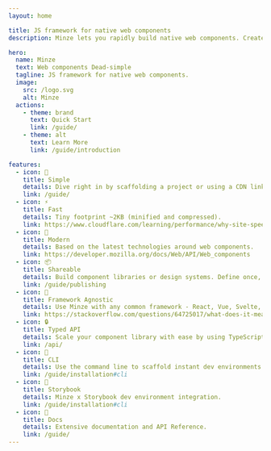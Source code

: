 ```yaml
---
layout: home

title: JS framework for native web components
description: Minze lets you rapidly build native web components. Create encapsulated, reusable, cross-framework web components and scale your component library with ease.

hero:
  name: Minze
  text: Web components Dead-simple
  tagline: JS framework for native web components.
  image:
    src: /logo.svg
    alt: Minze
  actions:
    - theme: brand
      text: Quick Start
      link: /guide/
    - theme: alt
      text: Learn More
      link: /guide/introduction

features:
  - icon: 👶
    title: Simple
    details: Dive right in by scaffolding a project or using a CDN link.
    link: /guide/
  - icon: ⚡
    title: Fast
    details: Tiny footprint ~2KB (minified and compressed).
    link: https://www.cloudflare.com/learning/performance/why-site-speed-matters
  - icon: 🚀
    title: Modern
    details: Based on the latest technologies around web components.
    link: https://developer.mozilla.org/docs/Web/API/Web_components
  - icon: 📦
    title: Shareable
    details: Build component libraries or design systems. Define once, use everywhere.
    link: /guide/publishing
  - icon: 🎲
    title: Framework Agnostic
    details: Use Minze with any common framework - React, Vue, Svelte, etc ...
    link: https://stackoverflow.com/questions/64725017/what-does-it-mean-by-framework-agnostic
  - icon: 🔒
    title: Typed API
    details: Scale your component library with ease by using TypeScript.
    link: /api/
  - icon: 🧬
    title: CLI
    details: Use the command line to scaffold instant dev environments.
    link: /guide/installation#cli
  - icon: 📕
    title: Storybook
    details: Minze x Storybook dev environment integration.
    link: /guide/installation#cli
  - icon: 📖
    title: Docs
    details: Extensive documentation and API Reference.
    link: /guide/
---
```

